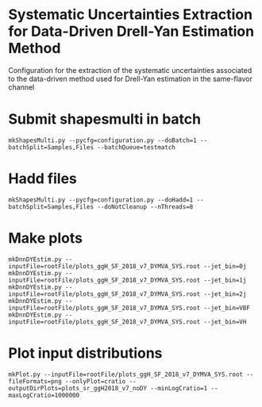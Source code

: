 # Systematic Uncertainties Extraction for Data-Driven Drell-Yan Estimation Method

Configuration for the extraction of the systematic uncertainties associated to the data-driven method used for Drell-Yan estimation in the same-flavor channel

# Submit shapesmulti in batch

    mkShapesMulti.py --pycfg=configuration.py --doBatch=1 --batchSplit=Samples,Files --batchQueue=testmatch

# Hadd files

    mkShapesMulti.py --pycfg=configuration.py --doHadd=1 --batchSplit=Samples,Files --doNotCleanup --nThreads=8

# Make plots 

    mkDnnDYEstim.py --inputFile=rootFile/plots_ggH_SF_2018_v7_DYMVA_SYS.root --jet_bin=0j
    mkDnnDYEstim.py --inputFile=rootFile/plots_ggH_SF_2018_v7_DYMVA_SYS.root --jet_bin=1j
    mkDnnDYEstim.py --inputFile=rootFile/plots_ggH_SF_2018_v7_DYMVA_SYS.root --jet_bin=2j
    mkDnnDYEstim.py --inputFile=rootFile/plots_ggH_SF_2018_v7_DYMVA_SYS.root --jet_bin=VBF
    mkDnnDYEstim.py --inputFile=rootFile/plots_ggH_SF_2018_v7_DYMVA_SYS.root --jet_bin=VH

# Plot input distributions

    mkPlot.py --inputFile=rootFile/plots_ggH_SF_2018_v7_DYMVA_SYS.root --fileFormats=png --onlyPlot=cratio --outputDirPlots=plots_sr_ggH2018_v7_noDY --minLogCratio=1 --maxLogCratio=1000000 